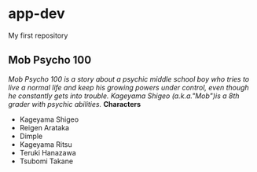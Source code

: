 # app-dev
 My first repository
## Mob Psycho 100
*Mob Psycho 100 is a story about a psychic middle school boy who tries to live a normal life and keep his growing powers under control, even though he constantly gets into trouble. Kageyama Shigeo (a.k.a."Mob")is a 8th grader with psychic abilities.*
**Characters**
- Kageyama Shigeo
- Reigen Arataka
- Dimple
- Kageyama Ritsu
- Teruki Hanazawa
- Tsubomi Takane
